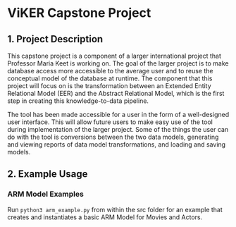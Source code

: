 # ViKER Capstone Project

## 1. Project Description

This capstone project is a component of a larger international project that Professor Maria Keet is working on. The goal of the larger project is to make database access more accessible to the average user and to reuse the conceptual model of the database at runtime. The component that this project will focus on is the transformation between an Extended Entity Relational Model (EER) and the Abstract Relational Model, which is the first step in creating this knowledge-to-data pipeline.

The tool has been made accessible for a user in the form of a well-designed user interface. This will allow future users to make easy use of the tool during implementation of the larger project. Some of the things the user can do with the tool is conversions between the two data models, generating and viewing reports of data model transformations, and loading and saving models.

## 2. Example Usage

### ARM Model Examples

Run `python3 arm_example.py` from within the src folder for an example that creates and instantiates a basic ARM Model for Movies and Actors.
